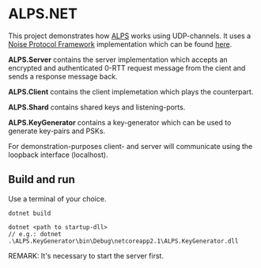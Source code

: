 # ALPS.NET

This project demonstrates how [ALPS](https://dlteam.io/ALPS.pdf) works using UDP-channels.
It uses a [Noise Protocol Framework](http://www.noiseprotocol.org/) implementation which can be found [here](https://github.com/Metalnem/noise). 

**ALPS.Server** contains the server implementation which accepts an encrypted and authenticated 0-RTT request message from the cient and sends a response message back.

**ALPS.Client** contains the client implemetation which plays the counterpart.

**ALPS.Shard** contains shared keys and listening-ports.

**ALPS.KeyGenerator** contains a key-generator which can be used to generate key-pairs and PSKs.

For demonstration-purposes client- and server will communicate using the loopback interface (localhost).

## Build and run

Use a terminal of your choice.

```
dotnet build
```

```
dotnet <path to startup-dll>
// e.g.: dotnet .\ALPS.KeyGenerator\bin\Debug\netcoreapp2.1\ALPS.KeyGenerator.dll
```

REMARK: It's necessary to start the server first.